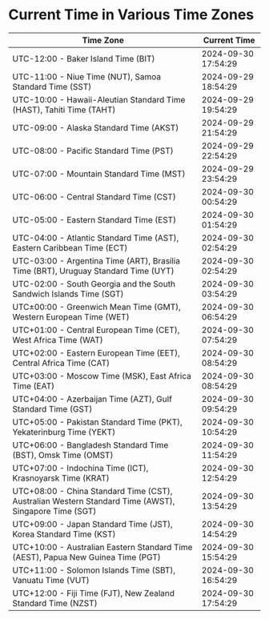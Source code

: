 # Current Time in Various Time Zones

| Time Zone | Current Time |
|-----------|--------------|
| UTC-12:00 - Baker Island Time (BIT) | 2024-09-30 17:54:29 |
| UTC-11:00 - Niue Time (NUT), Samoa Standard Time (SST) | 2024-09-29 18:54:29 |
| UTC-10:00 - Hawaii-Aleutian Standard Time (HAST), Tahiti Time (TAHT) | 2024-09-29 19:54:29 |
| UTC-09:00 - Alaska Standard Time (AKST) | 2024-09-29 21:54:29 |
| UTC-08:00 - Pacific Standard Time (PST) | 2024-09-29 22:54:29 |
| UTC-07:00 - Mountain Standard Time (MST) | 2024-09-29 23:54:29 |
| UTC-06:00 - Central Standard Time (CST) | 2024-09-30 00:54:29 |
| UTC-05:00 - Eastern Standard Time (EST) | 2024-09-30 01:54:29 |
| UTC-04:00 - Atlantic Standard Time (AST), Eastern Caribbean Time (ECT) | 2024-09-30 02:54:29 |
| UTC-03:00 - Argentina Time (ART), Brasília Time (BRT), Uruguay Standard Time (UYT) | 2024-09-30 02:54:29 |
| UTC-02:00 - South Georgia and the South Sandwich Islands Time (SGT) | 2024-09-30 03:54:29 |
| UTC±00:00 - Greenwich Mean Time (GMT), Western European Time (WET) | 2024-09-30 06:54:29 |
| UTC+01:00 - Central European Time (CET), West Africa Time (WAT) | 2024-09-30 07:54:29 |
| UTC+02:00 - Eastern European Time (EET), Central Africa Time (CAT) | 2024-09-30 08:54:29 |
| UTC+03:00 - Moscow Time (MSK), East Africa Time (EAT) | 2024-09-30 08:54:29 |
| UTC+04:00 - Azerbaijan Time (AZT), Gulf Standard Time (GST) | 2024-09-30 09:54:29 |
| UTC+05:00 - Pakistan Standard Time (PKT), Yekaterinburg Time (YEKT) | 2024-09-30 10:54:29 |
| UTC+06:00 - Bangladesh Standard Time (BST), Omsk Time (OMST) | 2024-09-30 11:54:29 |
| UTC+07:00 - Indochina Time (ICT), Krasnoyarsk Time (KRAT) | 2024-09-30 12:54:29 |
| UTC+08:00 - China Standard Time (CST), Australian Western Standard Time (AWST), Singapore Time (SGT) | 2024-09-30 13:54:29 |
| UTC+09:00 - Japan Standard Time (JST), Korea Standard Time (KST) | 2024-09-30 14:54:29 |
| UTC+10:00 - Australian Eastern Standard Time (AEST), Papua New Guinea Time (PGT) | 2024-09-30 15:54:29 |
| UTC+11:00 - Solomon Islands Time (SBT), Vanuatu Time (VUT) | 2024-09-30 16:54:29 |
| UTC+12:00 - Fiji Time (FJT), New Zealand Standard Time (NZST) | 2024-09-30 17:54:29 |
